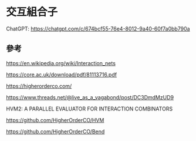 # 交互組合子

ChatGPT: https://chatgpt.com/c/674bcf55-76e4-8012-9a40-60f7a0bb790a


## 參考

https://en.wikipedia.org/wiki/Interaction_nets

https://core.ac.uk/download/pdf/81113716.pdf

https://higherorderco.com/

https://www.threads.net/@live_as_a_vagabond/post/DC3DmdMzUD9

HVM2: A PARALLEL EVALUATOR FOR INTERACTION COMBINATORS

https://github.com/HigherOrderCO/HVM

https://github.com/HigherOrderCO/Bend
